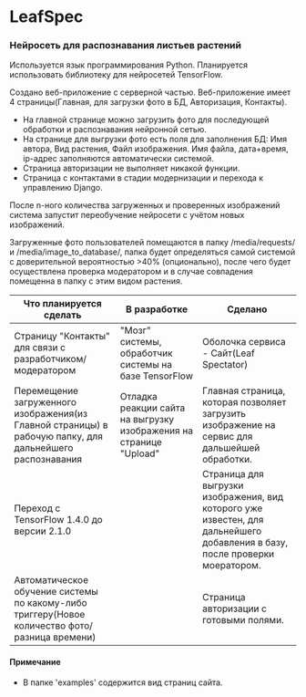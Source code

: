 # LeafSpec
### Нейросеть для распознавания листьев растений

Используется язык программирования Python.
Планируется использовать библиотеку для нейросетей TensorFlow.

Создано веб-приложение с серверной частью. 
Веб-приложение имеет 4 страницы(Главная, для загрузки фото в БД, Авторизация, Контакты). 
* На главной странице можно загрузить фото для последующей обработки и распознавания нейронной сетью.
* На странице для выгрузки фото есть поля для заполнения БД: Имя автора, Вид растения, Файл изображения. Имя файла, дата+время, ip-адрес заполняются автоматически системой.
* Страница авторизации не выполняет никакой функции.
* Страница с контактами в стадии модернизации и перехода к управлению Django.

После n-ного количества загруженных и проверенных изображений система запустит переобучение нейросети с учётом новых изображений.

Загруженные фото пользователей помещаются в папку /media/requests/ и /media/image_to_database/, папка будет определяться самой системой с доверительной вероятностью >40% (опционально), после чего будет осуществлена проверка модератором и в случае совпадения помещенна в папку с этим видом растения.

| Что планируется сделать                                                                                  | В разработке                                                       | Сделано                                                                                                                     |
| -------------------------------------------------------------------------------------------------------- | ------------------------------------------------------------------ | --------------------------------------------------------------------------------------------------------------------------- |
| Страницу "Контакты" для связи с разработчиком/модератором                                                | "Мозг" системы, обработчик системы на базе TensorFlow              | Оболочка сервиса - Сайт(Leaf Spectator)                                                                                     |
| Перемещение загруженного изображения(из Главной страницы) в рабочую папку, для дальнейшего распознавания | Отладка реакции сайта на выгрузку изображения на странице "Upload" | Главная страница, которая позволяет загрузить изображение на сервис для дальшейшей обработки.                               |
| Переход с TensorFlow 1.4.0 до версии 2.1.0                                                               |                                                                    | Страница для выгрузки изображения, вид которого уже известен, для дальнейшего добавления в базу, после проверки моератором. |
| Автоматическое обучение системы по какому-либо триггеру(Новое количество фото/разница времени)           |                                                                    | Страница авторизации с готовыми полями.                                                                                     |


#### Примечание
- В папке 'examples' содержится вид страниц сайта.

